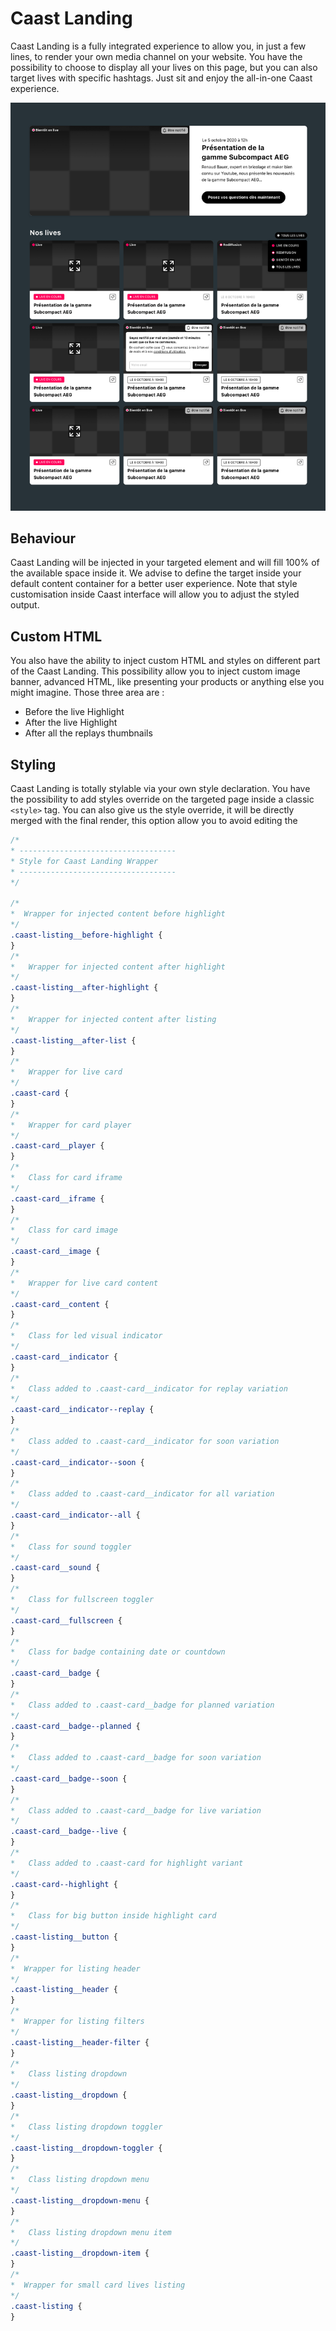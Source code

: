 # Caast Landing

Caast Landing is a fully integrated experience to allow you, in just a few lines, to render your own media channel on your website. You have the possibility to choose to display all your lives on this page, but you can also target lives with specific hashtags. Just sit and enjoy the all-in-one Caast experience.

![Caast Landing](/_media/listing.jpg ':size=600')

## Behaviour

Caast Landing will be injected in your targeted element and will fill 100% of the available space inside it. We advise to define the target inside your default content container for a better user experience. Note that style customisation inside Caast interface will allow you to adjust the styled output.

## Custom HTML

You also have the ability to inject custom HTML and styles on different part of the Caast Landing. This possibility allow you to inject custom image banner, advanced HTML, like presenting your products or anything else you might imagine. Those three area are :

- Before the live Highlight
- After the live Highlight
- After all the replays thumbnails

## Styling

Caast Landing is totally stylable via your own style declaration. You have the possibility to add styles override on the targeted page inside a classic `<style>` tag. You can also give us the style override, it will be directly merged with the final render, this option allow you to avoid editing the

```css
/*
* -----------------------------------
* Style for Caast Landing Wrapper
* -----------------------------------
*/

/*
*  Wrapper for injected content before highlight
*/
.caast-listing__before-highlight {
}
/*
*   Wrapper for injected content after highlight
*/
.caast-listing__after-highlight {
}
/*
*   Wrapper for injected content after listing
*/
.caast-listing__after-list {
}
/*
*   Wrapper for live card
*/
.caast-card {
}
/*
*   Wrapper for card player
*/
.caast-card__player {
}
/*
*   Class for card iframe
*/
.caast-card__iframe {
}
/*
*   Class for card image
*/
.caast-card__image {
}
/*
*   Wrapper for live card content
*/
.caast-card__content {
}
/*
*   Class for led visual indicator
*/
.caast-card__indicator {
}
/*
*   Class added to .caast-card__indicator for replay variation
*/
.caast-card__indicator--replay {
}
/*
*   Class added to .caast-card__indicator for soon variation
*/
.caast-card__indicator--soon {
}
/*
*   Class added to .caast-card__indicator for all variation
*/
.caast-card__indicator--all {
}
/*
*   Class for sound toggler
*/
.caast-card__sound {
}
/*
*   Class for fullscreen toggler
*/
.caast-card__fullscreen {
}
/*
*   Class for badge containing date or countdown
*/
.caast-card__badge {
}
/*
*   Class added to .caast-card__badge for planned variation
*/
.caast-card__badge--planned {
}
/*
*   Class added to .caast-card__badge for soon variation
*/
.caast-card__badge--soon {
}
/*
*   Class added to .caast-card__badge for live variation
*/
.caast-card__badge--live {
}
/*
*   Class added to .caast-card for highlight variant
*/
.caast-card--highlight {
}
/*
*   Class for big button inside highlight card
*/
.caast-listing__button {
}
/*
*  Wrapper for listing header
*/
.caast-listing__header {
}
/*
*  Wrapper for listing filters
*/
.caast-listing__header-filter {
}
/*
*   Class listing dropdown
*/
.caast-listing__dropdown {
}
/*
*   Class listing dropdown toggler
*/
.caast-listing__dropdown-toggler {
}
/*
*   Class listing dropdown menu
*/
.caast-listing__dropdown-menu {
}
/*
*   Class listing dropdown menu item
*/
.caast-listing__dropdown-item {
}
/*
*  Wrapper for small card lives listing
*/
.caast-listing {
}
```
